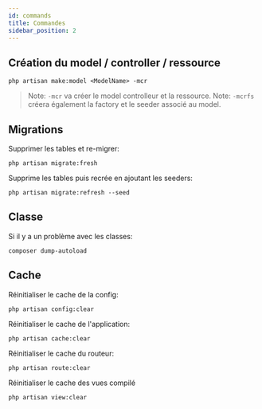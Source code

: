 ```yaml
---
id: commands
title: Commandes
sidebar_position: 2
---
```


## Création du model / controller / ressource

```shell
php artisan make:model <ModelName> -mcr
```

> Note: `-mcr` va créer le model controlleur et la ressource.
> Note: `-mcrfs` créera également la factory et le seeder associé au model.

## Migrations

Supprimer les tables et re-migrer:

```shell
php artisan migrate:fresh
```

Supprime les tables puis recrée en ajoutant les seeders:

```shell
php artisan migrate:refresh --seed
```

## Classe

Si il y a un problème avec les classes:

```shell
composer dump-autoload
```

## Cache

Réinitialiser le cache de la config:

```shell
php artisan config:clear
```

Réinitialiser le cache de l'application:

```shell
php artisan cache:clear
```

Réinitialiser le cache du routeur:

```shell
php artisan route:clear
```

Réinitialiser le cache des vues compilé

```shell
php artisan view:clear
```
